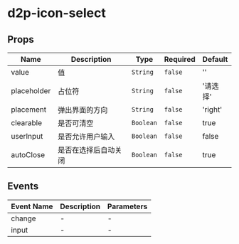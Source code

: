 # d2p-icon-select

## Props

<!-- @vuese:d2p-icon-select:props:start -->
|Name|Description|Type|Required|Default|
|---|---|---|---|---|
|value|值|`String`|`false`|''|
|placeholder|占位符|`String`|`false`|'请选择'|
|placement|弹出界面的方向|`String`|`false`|'right'|
|clearable|是否可清空|`Boolean`|`false`|true|
|userInput|是否允许用户输入|`Boolean`|`false`|false|
|autoClose|是否在选择后自动关闭|`Boolean`|`false`|true|

<!-- @vuese:d2p-icon-select:props:end -->


## Events

<!-- @vuese:d2p-icon-select:events:start -->
|Event Name|Description|Parameters|
|---|---|---|
|change|-|-|
|input|-|-|

<!-- @vuese:d2p-icon-select:events:end -->


